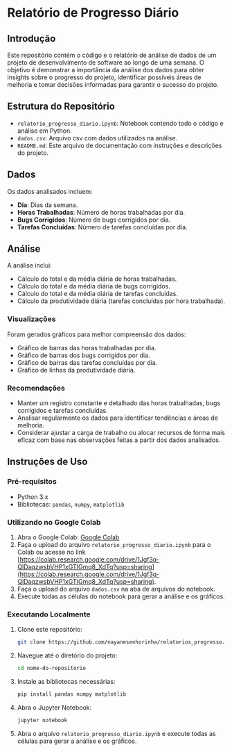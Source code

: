 # Relatório de Progresso Diário

## Introdução
Este repositório contém o código e o relatório de análise de dados de um projeto de desenvolvimento de software ao longo de uma semana. O objetivo é demonstrar a importância da análise dos dados para obter insights sobre o progresso do projeto, identificar possíveis áreas de melhoria e tomar decisões informadas para garantir o sucesso do projeto.

## Estrutura do Repositório
- `relatorio_progresso_diario.ipynb`: Notebook contendo todo o código e análise em Python.
- `dados.csv`: Arquivo csv com dados utilizados na análise.
- `README.md`: Este arquivo de documentação com instruções e descrições do projeto.

## Dados
Os dados analisados incluem:
- **Dia**: Dias da semana.
- **Horas Trabalhadas**: Número de horas trabalhadas por dia.
- **Bugs Corrigidos**: Número de bugs corrigidos por dia.
- **Tarefas Concluídas**: Número de tarefas concluídas por dia.

## Análise
A análise inclui:
- Cálculo do total e da média diária de horas trabalhadas.
- Cálculo do total e da média diária de bugs corrigidos.
- Cálculo do total e da média diária de tarefas concluídas.
- Cálculo da produtividade diária (tarefas concluídas por hora trabalhada).

### Visualizações
Foram gerados gráficos para melhor compreensão dos dados:
- Gráfico de barras das horas trabalhadas por dia.
- Gráfico de barras dos bugs corrigidos por dia.
- Gráfico de barras das tarefas concluídas por dia.
- Gráfico de linhas da produtividade diária.

### Recomendações
- Manter um registro constante e detalhado das horas trabalhadas, bugs corrigidos e tarefas concluídas.
- Analisar regularmente os dados para identificar tendências e áreas de melhoria.
- Considerar ajustar a carga de trabalho ou alocar recursos de forma mais eficaz com base nas observações feitas a partir dos dados analisados.

## Instruções de Uso

### Pré-requisitos
- Python 3.x
- Bibliotecas: `pandas`, `numpy`, `matplotlib`

### Utilizando no Google Colab
1. Abra o Google Colab: [Google Colab](https://colab.research.google.com/)
2. Faça o upload do arquivo `relatorio_progresso_diario.ipynb` para o Colab ou acesse no link [https://colab.research.google.com/drive/1Jgf3q-QlDaqzwsbVHP1xGTIGmq8_XdTq?usp=sharing](https://colab.research.google.com/drive/1Jgf3q-QlDaqzwsbVHP1xGTIGmq8_XdTq?usp=sharing).
3. Faça o upload do arquivo `dados.csv` na aba de arquivos do notebook.
4. Execute todas as células do notebook para gerar a análise e os gráficos.

### Executando Localmente
1. Clone este repositório:
    ```sh
    git clone https://github.com/nayanesenhorinha/relatorios_progresso.git
    ```
2. Navegue até o diretório do projeto:
    ```sh
    cd nome-do-repositorio
    ```
3. Instale as bibliotecas necessárias:
    ```sh
    pip install pandas numpy matplotlib
    ```
4. Abra o Jupyter Notebook:
    ```sh
    jupyter notebook
    ```
5. Abra o arquivo `relatorio_progresso_diario.ipynb` e execute todas as células para gerar a análise e os gráficos.
